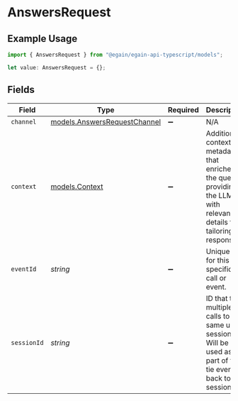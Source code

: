 # AnswersRequest

## Example Usage

```typescript
import { AnswersRequest } from "@egain/egain-api-typescript/models";

let value: AnswersRequest = {};
```

## Fields

| Field                                                                                                                       | Type                                                                                                                        | Required                                                                                                                    | Description                                                                                                                 |
| --------------------------------------------------------------------------------------------------------------------------- | --------------------------------------------------------------------------------------------------------------------------- | --------------------------------------------------------------------------------------------------------------------------- | --------------------------------------------------------------------------------------------------------------------------- |
| `channel`                                                                                                                   | [models.AnswersRequestChannel](../models/answersrequestchannel.md)                                                          | :heavy_minus_sign:                                                                                                          | N/A                                                                                                                         |
| `context`                                                                                                                   | [models.Context](../models/context.md)                                                                                      | :heavy_minus_sign:                                                                                                          | Additional contextual metadata that enriches the query, providing the LLM with relevant details for tailoring the response. |
| `eventId`                                                                                                                   | *string*                                                                                                                    | :heavy_minus_sign:                                                                                                          | Unique ID for this specific API call or event.                                                                              |
| `sessionId`                                                                                                                 | *string*                                                                                                                    | :heavy_minus_sign:                                                                                                          | ID that ties multiple API calls to the same user session. Will be used as part of to tie events back to a session.          |